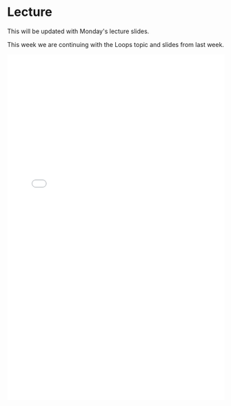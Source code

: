# Lecture

This will be updated with Monday's lecture slides.

This week we are continuing with the Loops topic and slides from last week.

<iframe src="../../2021-02-29 - Lecture 7.pdf" width="100%" height="800px" frameBorder="0"> </iframe>